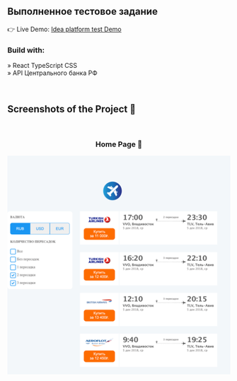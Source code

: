<h2>Выполненное тестовое задание</h2>

</p>

👉 Live Demo: <a href='https://idea-platform-test-lyart.vercel.app/'>Idea platform test Demo</a>

<h3>Build with:</h3>

» React TypeScript CSS<br>
» API Центрального банка РФ <br>

<br>

<h2>Screenshots of the Project 📸</h2>
<br>
<h3 align='center'>Home Page 🏡</h3>

<div align='center'>
<img src="/public/idea-platform-test-lyart.vercel.app_.png"/>

</div>

